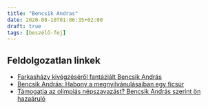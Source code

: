 ```yaml
---
title: "Bencsik Andras"
date: 2020-08-10T01:06:35+02:00
draft: true
tags: [beszélő-fej]
---
```


## Feldolgozatlan linkek

- [Farkasházy kivégzéséről fantáziált Bencsik András](https://hvg.hu/velemeny.nyuzsog/20160310_Farkashazy_kivegzeserol_fantazialt_Bencsik_Andras)
- [Bencsik András: Habony a megnyilvánulásaiban egy ficsúr](https://hvg.hu/itthon/20161026_bencsik_andras_mediapiac_interju_habony_arpad_nepszabadsag_rogan_antal_orban_viktor_fidesz_kozmedia_media)
- [Támogatja az olimpiás népszavazást? Bencsik András szerint ön hazaáruló](https://hvg.hu/itthon/20170126_tamogatja_az_olimpias_nepszavazast_bencsik_andras_szerint_hazaarulo)